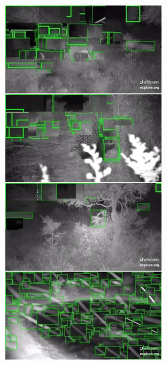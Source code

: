 ![20200629-231455-234500](in/20200629/20200629-231455-234500_0_.jpg)
![20200629-234505-000000](in/20200629/20200629-234505-000000_0_.jpg)
![20200630-000005-003010](in/20200630/20200630-000005-003010_0_.jpg)
![20200630-003015-010020](in/20200630/20200630-003015-010020_0_.jpg)
